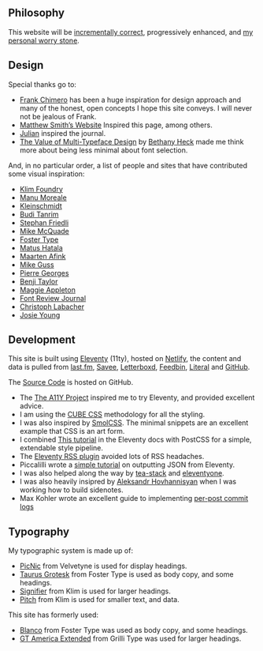 ## Philosophy

This website will be [incrementally correct], progressively enhanced, and [my personal worry stone].

[incrementally correct]: https://brianlovin.com/writing/incrementally-correct-personal-websites
[my personal worry stone]: https://ethanmarcotte.com/wrote/let-a-website-be-a-worry-stone

## Design

Special thanks go to:

- [Frank Chimero](https://frankchimero.com) has been a huge inspiration for design approach and many of the honest, open concepts I hope this site conveys. I will never not be jealous of Frank.
- [Matthew Smith’s Website](https://matthewsmith.website/) Inspired this page, among others.
- [Julian](https://julian.digital) inspired the journal.
- [The Value of Multi-Typeface Design](https://medium.com/s/about-face/the-value-of-multi-typeface-design-ccd67227b0ee) by [Bethany Heck](https://heckhouse.com) made me think more about being less minimal about font selection.

And, in no particular order, a list of people and sites that have contributed some visual inspiration:

- [Klim Foundry](https://klim.co.nz)
- [Manu Moreale](https://manuelmoreale.com/)
- [Kleinschmidt](https://www.kleinschmidt.com)
- [Budi Tanrim](https://buditanrim.co)
- [Stephan Friedli](https://stephanfriedli.com)
- [Mike McQuade](https://mikemcquade.com)
- [Foster Type](https://www.fostertype.com/retail-type/blanco)
- [Matus Hatala](https://matushatala.com)
- [Maarten Afink](https://www.maarten.im)
- [Mike Guss](https://mike-guss.com)
- [Pierre Georges](http://www.pierregeorges.ch)
- [Benji Taylor](https://benjitaylor.info/benji-taylor)
- [Maggie Appleton](https://maggieappleton.com)
- [Font Review Journal](https://fontreviewjournal.com)
- [Christoph Labacher](https://christophlabacher.com)
- [Josie Young](https://www.josieyoung.co)

## Development

This site is built using [Eleventy](https://www.11ty.dev) (11ty), hosted on
[Netlify](https://www.netlify.com), the content and data is pulled from
[last.fm](https://www.last.fm/user/Luke--Mitchell), [Savee](https://savee.it),
[Letterboxd](https://letterboxd.com), [Feedbin](https://feedbin.com),
[Literal](https://literal.club) and [GitHub](https://github.com/LkeMitchll).

The [Source Code](https://github.com/LkeMitchll/interroban.gg) is hosted on GitHub.

- The [The A11Y Project](https://www.a11yproject.com) inspired me to try Eleventy, and provided excellent advice.
- I am using the [CUBE CSS](http://cube.fyi) methodology for all the styling.
- I was also inspired by [SmolCSS](https://smolcss.dev). The minimal snippets are an excellent example that CSS is an art form.
- I combined [This tutorial](https://www.11ty.dev/docs/quicktips/inline-css/) in the Eleventy docs with PostCSS for a simple, extendable style pipeline.
- The [Eleventy RSS plugin](https://www.11ty.dev/docs/plugins/rss/) avoided lots of RSS headaches.
- Piccalilli wrote a [simple tutorial](https://piccalil.li/quick-tip/create-json-feed-eleventy) on outputting JSON from Eleventy.
- I was also helped along the way by [tea-stack](https://github.com/mattwaler/tea-stack) and [eleventyone](https://github.com/philhawksworth/eleventyone).
- I was also heavily insipred by [Aleksandr Hovhannisyan](https://www.aleksandrhovhannisyan.com/blog/custom-markdown-components-in-11ty/) when I was working how to build sidenotes.
- Max Kohler wrote an excellent guide to implementing [per-post commit logs](https://www.maxkohler.com/posts/per-file-commit-history-with-eleventy/)

## Typography

My typographic system is made up of:

- [PicNic](https://velvetyne.fr/fonts/picnic/) from Velvetyne is used for display headings.
- [Taurus Grotesk](https://www.fostertype.com/retail-type/taurus-grotesk) from Foster Type is used as body copy, and some headings.
- [Signifier](https://klim.co.nz/retail-fonts/signifier/) from Klim is used for larger headings.
- [Pitch](https://klim.co.nz/retail-fonts/pitch/) from Klim is used for smaller text, and data.

This site has formerly used:

- [Blanco](https://www.fostertype.com/retail-type/blanco) from Foster Type was used as body copy, and some headings.
- [GT America Extended](http://gt-america.com) from Grilli Type was used for larger headings.
